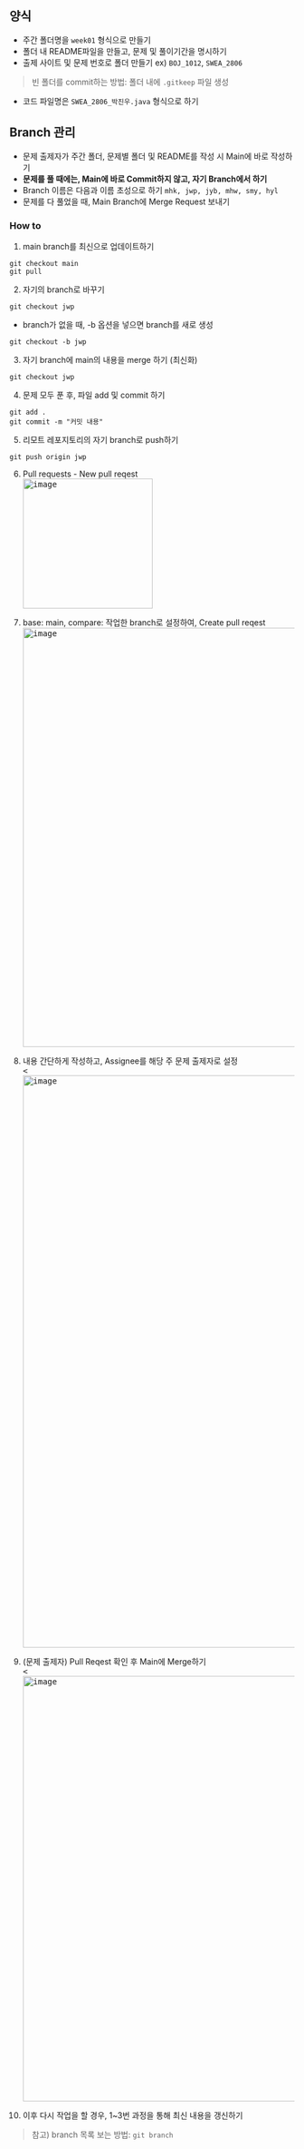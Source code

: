 ## 양식
- 주간 폴더명을 `week01` 형식으로 만들기
- 폴더 내 README파일을 만들고, 문제 및 풀이기간을 명시하기
- 출제 사이트 및 문제 번호로 폴더 만들기 ex) `BOJ_1012`, `SWEA_2806`
> 빈 폴더를 commit하는 방법: 폴더 내에 `.gitkeep` 파일 생성
- 코드 파일명은 `SWEA_2806_박진우.java` 형식으로 하기

## Branch 관리
- 문제 출제자가 주간 폴더, 문제별 폴더 및 README를 작성 시 Main에 바로 작성하기 
- **문제를 풀 때에는, Main에 바로 Commit하지 않고, 자기 Branch에서 하기**
- Branch 이름은 다음과 이름 초성으로 하기 `mhk, jwp, jyb, mhw, smy, hyl`
- 문제를 다 풀었을 때, Main Branch에 Merge Request 보내기

### How to

1. main branch를 최신으로 업데이트하기
```
git checkout main
git pull
```

2. 자기의 branch로 바꾸기
```
git checkout jwp
```
 - branch가 없을 때, -b 옵션을 넣으면 branch를 새로 생성
```
git checkout -b jwp
```

3. 자기 branch에 main의 내용을 merge 하기 (최신화)
```
git checkout jwp
```

4. 문제 모두 푼 후, 파일 add 및 commit 하기
```
git add .
git commit -m "커밋 내용"
```

5. 리모트 레포지토리의 자기 branch로 push하기
```
git push origin jwp
```

6. Pull requests - New pull reqest
<br><kbd><img width="229" alt="image" src="https://github.com/Jinops/ssafy-algorithm-study/assets/46846964/8a51500d-6760-4c31-814c-2f5d6159c4cc"></kbd>

7. base: main, compare: 작업한 branch로 설정하여, Create pull reqest
<br><kbd><img width="739" alt="image" src="https://github.com/Jinops/ssafy-algorithm-study/assets/46846964/45329720-5193-459d-ad27-b51b89db944f"></kbd>

8. 내용 간단하게 작성하고, Assignee를 해당 주 문제 출제자로 설정
<br><kbd><<img width="1009" alt="image" src="https://github.com/Jinops/ssafy-algorithm-study/assets/46846964/a2c93f63-775a-4dcd-a789-e2550250246b"></kbd>

9. (문제 출제자) Pull Reqest 확인 후 Main에 Merge하기
<br><kbd><<img width="750" alt="image" src="https://github.com/Jinops/ssafy-algorithm-study/assets/46846964/09531912-c64e-49d4-b8ce-795c370b4d29"></kbd>

10. 이후 다시 작업을 할 경우, 1~3번 과정을 통해 최신 내용을 갱신하기

> 참고) branch 목록 보는 방법: `git branch`
